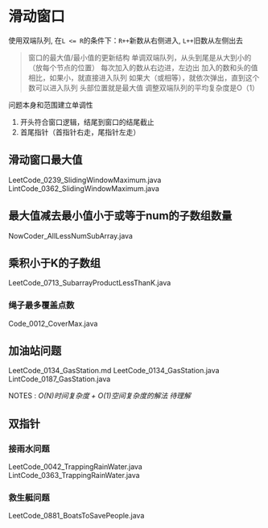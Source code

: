 # 滑动窗口

使用双端队列, 在`L <= R`的条件下：`R++`新数从右侧进入, `L++`旧数从左侧出去

> 窗口的最大值/最小值的更新结构
单调双端队列，从头到尾是从大到小的（放每个节点的位置）
每次加入的数从右边进，左边出
加入的数和头的值相比，如果小，就直接进入队列
如果大（或相等），就依次弹出，直到这个数可以进入队列
头部位置就是最大值
调整双端队列的平均复杂度是O（1）

问题本身和范围建立单调性

1. 开头符合窗口逻辑，结尾到窗口的结尾截止
2. 首尾指针（首指针右走，尾指针左走）

## 滑动窗口最大值

LeetCode_0239_SlidingWindowMaximum.java
LintCode_0362_SlidingWindowMaximum.java

## 最大值减去最小值小于或等于num的子数组数量

NowCoder_AllLessNumSubArray.java

## 乘积小于K的子数组

LeetCode_0713_SubarrayProductLessThanK.java

### 绳子最多覆盖点数

Code_0012_CoverMax.java

## 加油站问题

LeetCode_0134_GasStation.md
LeetCode_0134_GasStation.java
LintCode_0187_GasStation.java

NOTES :  *O(N)时间复杂度 + O(1)空间复杂度的解法 待理解*

## 双指针

### 接雨水问题

LeetCode_0042_TrappingRainWater.java
LintCode_0363_TrappingRainWater.java

### 救生艇问题

LeetCode_0881_BoatsToSavePeople.java
